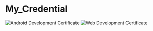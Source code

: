 # My_Credential
![Android Development Certificate](https://user-images.githubusercontent.com/37573074/174882510-80430f7e-3274-4f95-9697-5e3c00c29489.jpg)
![Web Development Certificate](https://user-images.githubusercontent.com/37573074/174882540-99dc119c-bdfa-4712-9ca4-d0b0c45311b1.jpg)
